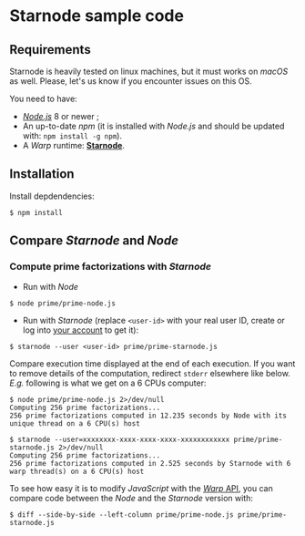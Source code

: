 # Starnode sample code

## Requirements

Starnode is heavily tested on linux machines, but it must works on _macOS_ as well.
Please, let's us know if you encounter issues on this OS.

You need to have:
- [_Node.js_](https://nodejs.org/en/download/) 8 or newer ;
- An up-to-date _npm_ (it is installed with _Node.js_ and should be
  updated with: `npm install -g npm`).
- A _Warp_ runtime: [**Starnode**](https://github.com/ScaleDynamics/starnode-doc).

## Installation

Install depdendencies:

```
$ npm install
```

## Compare _Starnode_ and _Node_

### Compute prime factorizations with _Starnode_

- Run with _Node_
```
$ node prime/prime-node.js
```

- Run with _Starnode_ (replace `<user-id>` with your real user ID, create or log into
[your account](https://www.scaledynamics.io) to get it):
```
$ starnode --user <user-id> prime/prime-starnode.js 
```

Compare execution time displayed at the end of each execution. If you want to remove details of the
computation, redirect `stderr` elsewhere like below. _E.g._ following is what we get on
a 6 CPUs computer:

```
$ node prime/prime-node.js 2>/dev/null
Computing 256 prime factorizations...
256 prime factorizations computed in 12.235 seconds by Node with its unique thread on a 6 CPU(s) host

$ starnode --user=xxxxxxxx-xxxx-xxxx-xxxx-xxxxxxxxxxxx prime/prime-starnode.js 2>/dev/null
Computing 256 prime factorizations...
256 prime factorizations computed in 2.525 seconds by Starnode with 6 warp thread(s) on a 6 CPU(s) host
```

To see how easy it is to modify _JavaScript_ with the
[_Warp_ API](https://www.npmjs.com/warp), you can compare code
between the _Node_ and the _Starnode_ version with:

```
$ diff --side-by-side --left-column prime/prime-node.js prime/prime-starnode.js
```
